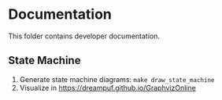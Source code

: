 # Documentation

This folder contains developer documentation.

## State Machine

1. Generate state machine diagrams: `make draw_state_machine`
1. Visualize in https://dreampuf.github.io/GraphvizOnline
